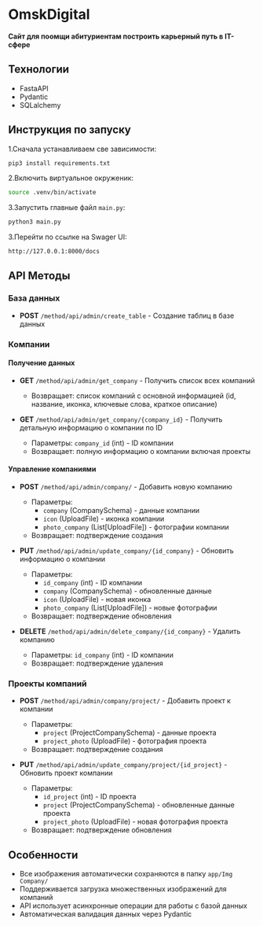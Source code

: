 # OmskDigital
**Сайт для поомщи абитуриентам построить карьерный путь в IT-сфере**

## Технологии
- FastaAPI
- Pydantic
- SQLalchemy

## Инструкция по запуску
1.Сначала устанавливаем све зависимости:
```bash
pip3 install requirements.txt
```

2.Включить виртуальное окруженик:
```bash
source .venv/bin/activate
```

3.Запустить главные файл `main.py`:
```bash
python3 main.py 
```

3.Перейти по ссылке на Swager UI:
```bash
http://127.0.0.1:8000/docs
```

## API Методы

### База данных
- **POST** `/method/api/admin/create_table` - Создание таблиц в базе данных

### Компании

#### Получение данных
- **GET** `/method/api/admin/get_company` - Получить список всех компаний
  - Возвращает: список компаний с основной информацией (id, название, иконка, ключевые слова, краткое описание)

- **GET** `/method/api/admin/get_company/{company_id}` - Получить детальную информацию о компании по ID
  - Параметры: `company_id` (int) - ID компании
  - Возвращает: полную информацию о компании включая проекты

#### Управление компаниями
- **POST** `/method/api/admin/company/` - Добавить новую компанию
  - Параметры: 
    - `company` (CompanySchema) - данные компании
    - `icon` (UploadFile) - иконка компании
    - `photo_company` (List[UploadFile]) - фотографии компании
  - Возвращает: подтверждение создания

- **PUT** `/method/api/admin/update_company/{id_company}` - Обновить информацию о компании
  - Параметры:
    - `id_company` (int) - ID компании
    - `company` (CompanySchema) - обновленные данные
    - `icon` (UploadFile) - новая иконка
    - `photo_company` (List[UploadFile]) - новые фотографии
  - Возвращает: подтверждение обновления

- **DELETE** `/method/api/admin/delete_company/{id_company}` - Удалить компанию
  - Параметры: `id_company` (int) - ID компании
  - Возвращает: подтверждение удаления

### Проекты компаний

- **POST** `/method/api/admin/company/project/` - Добавить проект к компании
  - Параметры:
    - `project` (ProjectCompanySchema) - данные проекта
    - `project_photo` (UploadFile) - фотография проекта
  - Возвращает: подтверждение создания

- **PUT** `/method/api/admin/update_company/project/{id_project}` - Обновить проект компании
  - Параметры:
    - `id_project` (int) - ID проекта
    - `project` (ProjectCompanySchema) - обновленные данные проекта
    - `project_photo` (UploadFile) - новая фотография проекта
  - Возвращает: подтверждение обновления

## Особенности
- Все изображения автоматически сохраняются в папку `app/Img Company/`
- Поддерживается загрузка множественных изображений для компаний
- API использует асинхронные операции для работы с базой данных
- Автоматическая валидация данных через Pydantic
